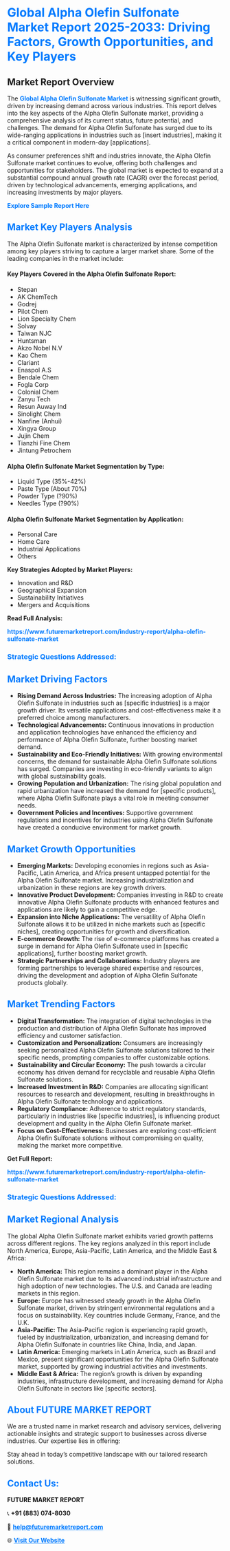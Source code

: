 <h1 style="color: #007BFF;">Global Alpha Olefin Sulfonate Market Report 2025-2033: Driving Factors, Growth Opportunities, and Key Players</h1>

<section id="overview">
<h2>Market Report Overview</h2>
<p>The <a href="https://www.futuremarketreport.com/industry-report/alpha-olefin-sulfonate-market" style="color: #007BFF; text-decoration: none;"><strong>Global Alpha Olefin Sulfonate Market</strong></a> is witnessing significant growth, driven by increasing demand across various industries. This report delves into the key aspects of the Alpha Olefin Sulfonate market, providing a comprehensive analysis of its current status, future potential, and challenges. The demand for Alpha Olefin Sulfonate has surged due to its wide-ranging applications in industries such as [insert industries], making it a critical component in modern-day [applications].</p>
<p>As consumer preferences shift and industries innovate, the Alpha Olefin Sulfonate market continues to evolve, offering both challenges and opportunities for stakeholders. The global market is expected to expand at a substantial compound annual growth rate (CAGR) over the forecast period, driven by technological advancements, emerging applications, and increasing investments by major players.</p>
</section>

<section id="overview">
<p><a href="https://www.futuremarketreport.com/request-sample/reportId=101667" style="color: #007BFF; text-decoration: none;"><strong>Explore Sample Report Here</strong></a></p>
</section>

<section id="key-players">
<h2 style="color: #007BFF;">Market Key Players Analysis</h2>
<p>The Alpha Olefin Sulfonate market is characterized by intense competition among key players striving to capture a larger market share. Some of the leading companies in the market include:</p>
<h4>Key Players Covered in the Alpha Olefin Sulfonate Report:</h4>
<ul><li>Stepan</li><li>AK ChemTech</li><li>Godrej</li><li>Pilot Chem</li><li>Lion Specialty Chem</li><li>Solvay</li><li>Taiwan NJC</li><li>Huntsman</li><li>Akzo Nobel N.V</li><li>Kao Chem</li><li>Clariant</li><li>Enaspol A.S</li><li>Bendale Chem</li><li>Fogla Corp</li><li>Colonial Chem</li><li>Zanyu Tech</li><li>Resun Auway Ind</li><li>Sinolight Chem</li><li>Nanfine (Anhui)</li><li>Xingya Group</li><li>Jujin Chem</li><li>Tianzhi Fine Chem</li><li>Jintung Petrochem</li></ul>
<h4>Alpha Olefin Sulfonate Market Segmentation by Type:</h4>
<ul><li>Liquid Type (35%-42%)</li><li>Paste Type (About 70%)</li><li>Powder Type (?90%)</li><li>Needles Type (?90%)</li></ul>

<h4>Alpha Olefin Sulfonate Market Segmentation by Application:</h4>
<ul><li>Personal Care</li><li>Home Care</li><li>Industrial Applications</li><li>Others</li></ul>
<p><strong>Key Strategies Adopted by Market Players:</strong></p>
<ul>
<li>Innovation and R&D</li>
<li>Geographical Expansion</li>
<li>Sustainability Initiatives</li>
<li>Mergers and Acquisitions</li>
</ul>
</section>

<section>
<p><strong>Read Full Analysis: </strong></p><a href="https://www.futuremarketreport.com/industry-report/alpha-olefin-sulfonate-market" style="color: #007BFF; text-decoration: none;"><strong>https://www.futuremarketreport.com/industry-report/alpha-olefin-sulfonate-market</strong></a>
<h3 style="color: #007BFF;">Strategic Questions Addressed:</h3>
</section>

<section id="driving-factors">
<h2 style="color: #007BFF;">Market Driving Factors</h2>
<ul>
<li><strong>Rising Demand Across Industries:</strong> The increasing adoption of Alpha Olefin Sulfonate in industries such as [specific industries] is a major growth driver. Its versatile applications and cost-effectiveness make it a preferred choice among manufacturers.</li>
<li><strong>Technological Advancements:</strong> Continuous innovations in production and application technologies have enhanced the efficiency and performance of Alpha Olefin Sulfonate, further boosting market demand.</li>
<li><strong>Sustainability and Eco-Friendly Initiatives:</strong> With growing environmental concerns, the demand for sustainable Alpha Olefin Sulfonate solutions has surged. Companies are investing in eco-friendly variants to align with global sustainability goals.</li>
<li><strong>Growing Population and Urbanization:</strong> The rising global population and rapid urbanization have increased the demand for [specific products], where Alpha Olefin Sulfonate plays a vital role in meeting consumer needs.</li>
<li><strong>Government Policies and Incentives:</strong> Supportive government regulations and incentives for industries using Alpha Olefin Sulfonate have created a conducive environment for market growth.</li>
</ul>
</section>

<section id="growth-opportunities">
<h2 style="color: #007BFF;">Market Growth Opportunities</h2>
<ul>
<li><strong>Emerging Markets:</strong> Developing economies in regions such as Asia-Pacific, Latin America, and Africa present untapped potential for the Alpha Olefin Sulfonate market. Increasing industrialization and urbanization in these regions are key growth drivers.</li>
<li><strong>Innovative Product Development:</strong> Companies investing in R&D to create innovative Alpha Olefin Sulfonate products with enhanced features and applications are likely to gain a competitive edge.</li>
<li><strong>Expansion into Niche Applications:</strong> The versatility of Alpha Olefin Sulfonate allows it to be utilized in niche markets such as [specific niches], creating opportunities for growth and diversification.</li>
<li><strong>E-commerce Growth:</strong> The rise of e-commerce platforms has created a surge in demand for Alpha Olefin Sulfonate used in [specific applications], further boosting market growth.</li>
<li><strong>Strategic Partnerships and Collaborations:</strong> Industry players are forming partnerships to leverage shared expertise and resources, driving the development and adoption of Alpha Olefin Sulfonate products globally.</li>
</ul>
</section>

<section id="trending-factors">
<h2 style="color: #007BFF;">Market Trending Factors</h2>
<ul>
<li><strong>Digital Transformation:</strong> The integration of digital technologies in the production and distribution of Alpha Olefin Sulfonate has improved efficiency and customer satisfaction.</li>
<li><strong>Customization and Personalization:</strong> Consumers are increasingly seeking personalized Alpha Olefin Sulfonate solutions tailored to their specific needs, prompting companies to offer customizable options.</li>
<li><strong>Sustainability and Circular Economy:</strong> The push towards a circular economy has driven demand for recyclable and reusable Alpha Olefin Sulfonate solutions.</li>
<li><strong>Increased Investment in R&D:</strong> Companies are allocating significant resources to research and development, resulting in breakthroughs in Alpha Olefin Sulfonate technology and applications.</li>
<li><strong>Regulatory Compliance:</strong> Adherence to strict regulatory standards, particularly in industries like [specific industries], is influencing product development and quality in the Alpha Olefin Sulfonate market.</li>
<li><strong>Focus on Cost-Effectiveness:</strong> Businesses are exploring cost-efficient Alpha Olefin Sulfonate solutions without compromising on quality, making the market more competitive.</li>
</ul>
</section>

<section>
<p><strong>Get Full Report: </strong></p><a href="https://www.futuremarketreport.com/industry-report/alpha-olefin-sulfonate-market" style="color: #007BFF; text-decoration: none;"><strong>https://www.futuremarketreport.com/industry-report/alpha-olefin-sulfonate-market</strong></a>
<h3 style="color: #007BFF;">Strategic Questions Addressed:</h3>
</section>


<section id="regional-analysis">
<h2 style="color: #007BFF;">Market Regional Analysis</h2>
<p>The global Alpha Olefin Sulfonate market exhibits varied growth patterns across different regions. The key regions analyzed in this report include North America, Europe, Asia-Pacific, Latin America, and the Middle East & Africa:</p>
<ul>
<li><strong>North America:</strong> This region remains a dominant player in the Alpha Olefin Sulfonate market due to its advanced industrial infrastructure and high adoption of new technologies. The U.S. and Canada are leading markets in this region.</li>
<li><strong>Europe:</strong> Europe has witnessed steady growth in the Alpha Olefin Sulfonate market, driven by stringent environmental regulations and a focus on sustainability. Key countries include Germany, France, and the U.K.</li>
<li><strong>Asia-Pacific:</strong> The Asia-Pacific region is experiencing rapid growth, fueled by industrialization, urbanization, and increasing demand for Alpha Olefin Sulfonate in countries like China, India, and Japan.</li>
<li><strong>Latin America:</strong> Emerging markets in Latin America, such as Brazil and Mexico, present significant opportunities for the Alpha Olefin Sulfonate market, supported by growing industrial activities and investments.</li>
<li><strong>Middle East & Africa:</strong> The region’s growth is driven by expanding industries, infrastructure development, and increasing demand for Alpha Olefin Sulfonate in sectors like [specific sectors].</li>
</ul>
</section>

<footer>
<h2 style="color: #007BFF;">About FUTURE MARKET REPORT</h2>
<p>We are a trusted name in market research and advisory services, delivering actionable insights and strategic support to businesses across diverse industries. Our expertise lies in offering:</p>

<p>Stay ahead in today’s competitive landscape with our tailored research solutions.</p>

<h2 style="color: #007BFF;">Contact Us:</h2>
<p><strong>FUTURE MARKET REPORT</strong></p>
<p>📞 <strong>+91 (883) 074-8030</strong></p>
<p>📧 <strong><a href="mailto:help@futuremarketreport.com" style="color: #007BFF;">help@futuremarketreport.com</a></strong></p>
<p>🌐 <strong><a href="https://www.futuremarketreport.com/" style="color: #007BFF;">Visit Our Website</a></strong></p>
</footer>